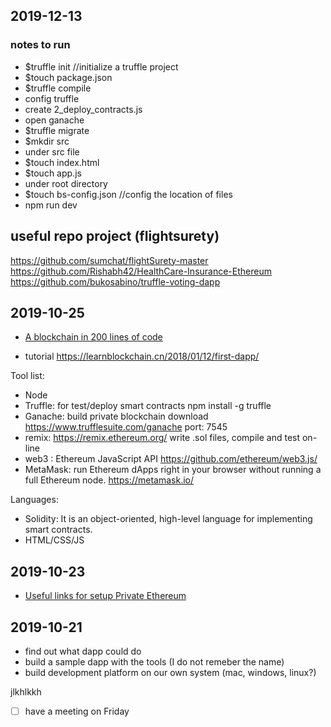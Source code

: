 ## 2019-12-13

### notes to run
- $truffle init //initialize a truffle project
- $touch package.json
- $truffle compile
- config truffle
- create 2_deploy_contracts.js
- open ganache
- $truffle migrate
- $mkdir src
- under src file
- $touch index.html
- $touch app.js
- under root directory
- $touch bs-config.json //config the location of files
- npm run dev

## useful repo project (flightsurety)
https://github.com/sumchat/flightSurety-master
https://github.com/Rishabh42/HealthCare-Insurance-Ethereum
https://github.com/bukosabino/truffle-voting-dapp

## 2019-10-25

- [A blockchain in 200 lines of code](https://medium.com/@lhartikk/a-blockchain-in-200-lines-of-code-963cc1cc0e54)

- tutorial https://learnblockchain.cn/2018/01/12/first-dapp/

 Tool list:
- Node
- Truffle: for test/deploy smart contracts
         npm install -g truffle
- Ganache: build private blockchain
        download https://www.trufflesuite.com/ganache
        port: 7545
- remix: https://remix.ethereum.org/
       write .sol files, compile and test on-line
- web3 : Ethereum JavaScript API
        https://github.com/ethereum/web3.js/
- MetaMask:  run Ethereum dApps right in your browser without running a full Ethereum node.
        https://metamask.io/  

Languages:
- Solidity: It is an object-oriented, high-level language for implementing smart contracts.
- HTML/CSS/JS




## 2019-10-23

- [Useful links for setup Private Ethereum](https://medium.com/@yashwanthvenati/setup-private-ethereum-blockchain-network-with-multiple-nodes-in-5-mins-708ab89b1966)

## 2019-10-21

- find out what dapp could do
- build a sample dapp with the tools (I do not remeber the name)
- build development platform on our own system (mac, windows, linux?)

jlkhlkkh

- [ ] have a meeting on Friday
